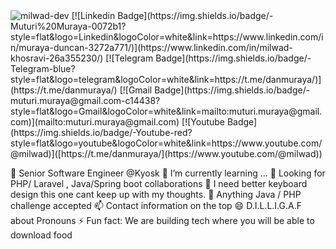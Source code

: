 <img src="https://komarev.com/ghpvc/?username=milwad-dev" alt=milwad-dev /> 
[![Linkedin Badge](https://img.shields.io/badge/-Muturi%20Muraya-0072b1?style=flat&logo=Linkedin&logoColor=white&link=https://www.linkedin.com/in/muraya-duncan-3272a771/)](https://www.linkedin.com/in/milwad-khosravi-26a355230/)
[![Telegram Badge](https://img.shields.io/badge/-Telegram-blue?style=flat&logo=telegram&logoColor=white&link=https://t.me/danmuraya/)](https://t.me/danmuraya/)
[![Gmail Badge](https://img.shields.io/badge/-muturi.muraya@gmail.com-c14438?style=flat&logo=Gmail&logoColor=white&link=mailto:muturi.muraya@gmail.com)](mailto:muturi.muraya@gmail.com)
[![Youtube Badge](https://img.shields.io/badge/-Youtube-red?style=flat&logo=youtube&logoColor=white&link=https://www.youtube.com/@milwad)]([https://t.me/danmuraya/](https://www.youtube.com/@milwad))

 🔭 Senior Software Engineer @Kyosk
 🌱 I’m currently learning ...
 👯 Looking for PHP/ Laravel , Java/Spring boot collaborations
 🤔 I need better keyboard design this one cant keep up with my thoughts.
 💬 Anything Java / PHP challenge accepted
 📫 Contact information on the top
 😄 D.I.L.L.I.G.A.F about Pronouns
 ⚡ Fun fact: We are building tech where you will be able to download food
